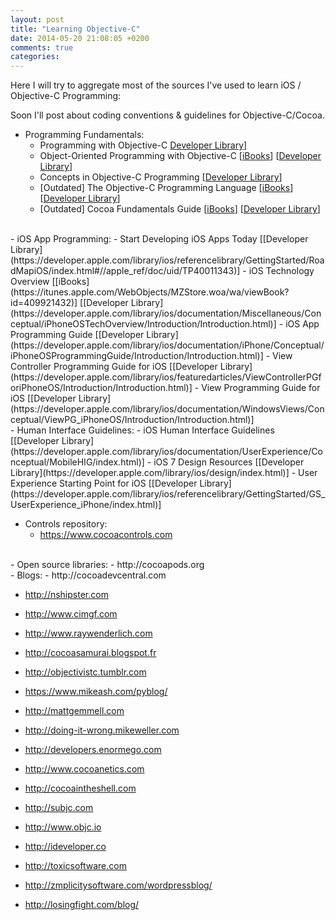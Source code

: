 ```yaml
---
layout: post
title: "Learning Objective-C"
date: 2014-05-20 21:08:05 +0200
comments: true
categories:
---
```


Here I will try to aggregate most of the sources I've used to learn iOS / Objective-C Programming:

Soon I'll post about coding conventions & guidelines for Objective-C/Cocoa.


- Programming Fundamentals:
  - Programming with Objective-C [Developer Library](https://developer.apple.com/library/ios/documentation/Cocoa/Conceptual/ProgrammingWithObjectiveC/Introduction/Introduction.html)]
  - Object-Oriented Programming with Objective-C [[iBooks](https://itunes.apple.com/WebObjects/MZStore.woa/wa/viewBook?id=409922309)] [[Developer Library](https://developer.apple.com/library/ios/documentation/Cocoa/Conceptual/OOP_ObjC/Introduction/Introduction.html)]
  - Concepts in Objective-C Programming [[Developer Library](https://developer.apple.com/library/ios/documentation/General/Conceptual/CocoaEncyclopedia/Introduction/Introduction.html)]
  - [Outdated] The Objective-C Programming Language [[iBooks](https://itunes.apple.com/WebObjects/MZStore.woa/wa/viewBook?id=409922308)] [[Developer Library](https://developer.apple.com/legacy/library/documentation/Cocoa/Conceptual/ObjectiveC/Introduction/introObjectiveC.html)]
  - [Outdated] Cocoa Fundamentals Guide [[iBooks](https://itunes.apple.com/WebObjects/MZStore.woa/wa/viewBook?id=409921412)] [[Developer Library](https://developer.apple.com/legacy/library/documentation/Cocoa/Conceptual/CocoaFundamentals/Introduction/Introduction.html)]
<br/>
- iOS App Programming:
  - Start Developing iOS Apps Today [[Developer Library](https://developer.apple.com/library/ios/referencelibrary/GettingStarted/RoadMapiOS/index.html#//apple_ref/doc/uid/TP40011343)]
  - iOS Technology Overview [[iBooks](https://itunes.apple.com/WebObjects/MZStore.woa/wa/viewBook?id=409921432)] [[Developer Library](https://developer.apple.com/library/ios/documentation/Miscellaneous/Conceptual/iPhoneOSTechOverview/Introduction/Introduction.html)]
  - iOS App Programming Guide [[Developer Library](https://developer.apple.com/library/ios/documentation/iPhone/Conceptual/iPhoneOSProgrammingGuide/Introduction/Introduction.html)]
  - View Controller Programming Guide for iOS [[Developer Library](https://developer.apple.com/library/ios/featuredarticles/ViewControllerPGforiPhoneOS/Introduction/Introduction.html)]
  - View Programming Guide for iOS [[Developer Library](https://developer.apple.com/library/ios/documentation/WindowsViews/Conceptual/ViewPG_iPhoneOS/Introduction/Introduction.html)]
<br/>
- Human Interface Guidelines:
  - iOS Human Interface Guidelines [[Developer Library](https://developer.apple.com/library/ios/documentation/UserExperience/Conceptual/MobileHIG/index.html)]
  - iOS 7 Design Resources [[Developer Library](https://developer.apple.com/library/ios/design/index.html)]
  - User Experience Starting Point for iOS [[Developer Library](https://developer.apple.com/library/ios/referencelibrary/GettingStarted/GS_UserExperience_iPhone/index.html)]
<br/>

- Controls repository:
  - https://www.cocoacontrols.com
<br/>
- Open source libraries:
  - http://cocoapods.org
<br/>
- Blogs:
  - http://cocoadevcentral.com

  - http://nshipster.com

  - http://www.cimgf.com

  - http://www.raywenderlich.com

  - http://cocoasamurai.blogspot.fr

  - http://objectivistc.tumblr.com

  - https://www.mikeash.com/pyblog/

  - http://mattgemmell.com

  - http://doing-it-wrong.mikeweller.com

  - http://developers.enormego.com

  - http://www.cocoanetics.com

  - http://cocoaintheshell.com

  - http://subjc.com

  - http://www.objc.io

  - http://ideveloper.co

  - http://toxicsoftware.com

  - http://zmplicitysoftware.com/wordpressblog/

  - http://losingfight.com/blog/
